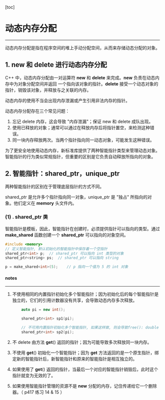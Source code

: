 

[toc]

# 动态内存分配

****

动态内存分配是指在程序空间的堆上手动分配空间，从而来存储动态分配的对象。

## 1. new 和 delete 进行动态内存分配

C++ 中，动态内存分配由一对运算符 **new** 和 **delete** 来完成。**new** 负责在动态内存中为对象分配空间并返回 一个指向该对象的指针。**delete** 接受一个动态对象的指针，销毁该对象，并释放与之关联的内存。

动态内存的使用不当会出现内存泄漏或产生引用非法内存的指针。

动态内存分配存在三个常见问题：

1.  忘记 delete 内存，这会导致 "内存泄漏"；保证 new 和 delete 成队出现。
2.  使用已释放的对象；通常可以通过在释放内存后将指针置空，来检测这种错误。
3.  同一块内存释放两次。当两个指针指向同一动态对象，可能发生这种错误。

为了更安全地使用动态内存，新标准库提供了两种智能指针类型来管理动态对象。智能指针的行为类似常规指针，但重要的区别是它负责自动释放所指向的对象。

## 2. 智能指针：shared_ptr，unique_ptr

两种智能指针的区别在于管理底层指针的方式不同。

shared_ptr 是允许多个指针指向同一对象，unique_ptr 是 "独占" 所指向的对象。他们定义在 **memory** 头文件内。

### (1) . shared_ptr 类

智能指针是模板，因此，智能指针在创建时，必须提供指针可以指向的类型。通过 **make_shared** 函数创建一个 **shared_ptr** 可以指向的对象空间。

```c++
#include <memory>
// 定义智能指针, 默认初始化的智能指针中保存着一个空指针
shared_ptr<int> p;	// shared_ptr 可以指向 int 类型的对象
shared_ptr<string> ps;	// shared_ptr 可以指向 string 

p = make_shared<int>(5);	// p 指向一个值为 5 的 int 对象

```

#### notes

---

1.  不使用相同的内置指针初始化多个智能指针；因为初始化后的每个智能指针是独立的，它们的引用计数器没有共享，会导致动态内存多次释放。

    ```cpp
        auto pi = new int();
    
        shared_ptr<int> sp1(pi);
    
        // 不可用内置指针初始化多个智能指针, 如果这样做, 则会导致free(): double free detected in tcache 2
        shared_ptr<int> sp2(pi);
    ```

    

2.  不 delete 由方法 **get**() 返回的指针；因为可能导致多次释放同一块内存。

3.  不使用 **get**() 初始化一个智能指针；因为 **get** 方法返回的是一个原生指针，绑定新的智能指针后，新智能指针和原来的智能指针是相互独立的。

4.  如果使用了 **get**() 返回的指针，当最后一个对应的智能指针销毁后，此时这个指针就变为无效的了。

5.  如果使用智能指针管理的资源不是 **new** 分配的内存，记住传递给它一个删除器。（ p417 练习 14 & 15 ）

